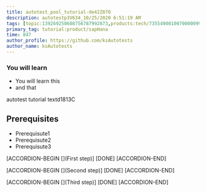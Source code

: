 ```yaml
---
title: autotest_pool_tutorial-de42Z07O
description: autotestp3V634_10/25/2020 6:51:19 AM
tags: [topic:139269250608756787992873,products:tech/73554900100700000996,tutorial:experience/advanced]
primary_tag: tutorial:product/sapHana
time: 847
author_profile: https://github.com/ksAutotests
author_name: ksAutotests
---
```

### You will learn
- You will learn this
- and that

autotest tutorial textd1813C

## Prerequisites
- Prerequisute1
- Prerequisute2
- Prerequisute3

[ACCORDION-BEGIN [](First step)]
[DONE]
[ACCORDION-END]

[ACCORDION-BEGIN [](Second step)]
[DONE]
[ACCORDION-END]

[ACCORDION-BEGIN [](Third step)]
[DONE]
[ACCORDION-END]


